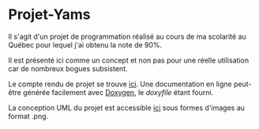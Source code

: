 # Projet-Yams

Il s'agit d'un projet de programmation réalisé au cours de ma scolarité au Québec pour lequel j'ai obtenu la note de 90%.

Il est présenté ici comme un concept et non pas pour une réelle utilisation car de nombreux bogues subsistent.

Le compte rendu de projet se trouve [ici](https://github.com/corentin703/CEGEP-Projet-Yams/blob/master/C%C3%89GEP%20-%20Projet%20Yams%20-%20Charte%20de%20projet.pdf).
Une documentation en ligne peut-être générée facilement avec [Doxygen](http://www.doxygen.nl), le *doxyfile* étant fourni.

La conception UML du projet est accessible [ici](https://github.com/corentin703/CEGEP-Projet-Yams/tree/master/Conception) sous formes d'images au format .png.
